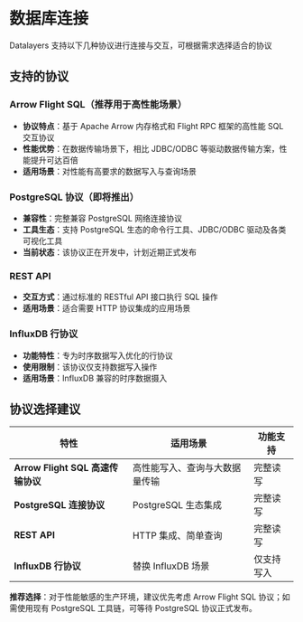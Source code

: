 # 数据库连接
Datalayers 支持以下几种协议进行连接与交互，可根据需求选择适合的协议


## 支持的协议

### Arrow Flight SQL（推荐用于高性能场景）
- **协议特点**：基于 Apache Arrow 内存格式和 Flight RPC 框架的高性能 SQL 交互协议
- **性能优势**：在数据传输场景下，相比 JDBC/ODBC 等驱动数据传输方案，性能提升可达百倍
- **适用场景**：对性能有高要求的数据写入与查询场景

### PostgreSQL 协议（即将推出）
- **兼容性**：完整兼容 PostgreSQL 网络连接协议
- **工具生态**：支持 PostgreSQL 生态的命令行工具、JDBC/ODBC 驱动及各类可视化工具
- **当前状态**：该协议正在开发中，计划近期正式发布

### REST API
- **交互方式**：通过标准的 RESTful API 接口执行 SQL 操作
- **适用场景**：适合需要 HTTP 协议集成的应用场景

### InfluxDB 行协议
- **功能特性**：专为时序数据写入优化的行协议
- **使用限制**：该协议仅支持数据写入操作
- **适用场景**：InfluxDB 兼容的时序数据摄入


## 协议选择建议


| 特性                                 |  适用场景                       |  功能支持           | 
| -------------                        | -----------------------       | --------------------| 
| **Arrow Flight SQL 高速传输协议**     | 高性能写入、查询与大数据量传输   | 完整读写            |
| **PostgreSQL 连接协议**              | PostgreSQL 生态集成             | 完整读写            |     
| **REST API**                        | HTTP 集成、简单查询              | 完整读写            |    
| **InfluxDB 行协议**                 | 替换 InfluxDB 场景               | 仅支持写入           | 

**推荐选择**：对于性能敏感的生产环境，建议优先考虑 Arrow Flight SQL 协议；如需使用现有 PostgreSQL 工具链，可等待 PostgreSQL 协议正式发布。
